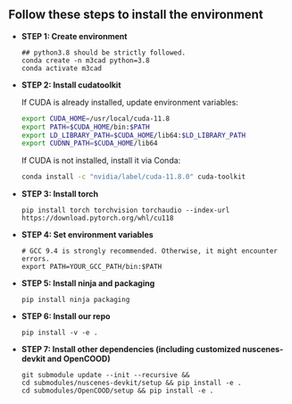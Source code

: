 ## Follow these steps to install the environment
- **STEP 1: Create environment**
    ```
    ## python3.8 should be strictly followed.
    conda create -n m3cad python=3.8
    conda activate m3cad
    ```
- **STEP 2: Install cudatoolkit**

    If CUDA is already installed, update environment variables:
    ```sh
    export CUDA_HOME=/usr/local/cuda-11.8
    export PATH=$CUDA_HOME/bin:$PATH
    export LD_LIBRARY_PATH=$CUDA_HOME/lib64:$LD_LIBRARY_PATH
    export CUDNN_PATH=$CUDA_HOME/lib64
    ```
    If CUDA is not installed, install it via Conda:
    ```sh
    conda install -c "nvidia/label/cuda-11.8.0" cuda-toolkit
    ```
- **STEP 3: Install torch**
    ```
    pip install torch torchvision torchaudio --index-url https://download.pytorch.org/whl/cu118
    ```
- **STEP 4: Set environment variables**
    ```
    # GCC 9.4 is strongly recommended. Otherwise, it might encounter errors.
    export PATH=YOUR_GCC_PATH/bin:$PATH
    ```
- **STEP 5: Install ninja and packaging**
    ```
    pip install ninja packaging
    ```
- **STEP 6: Install our repo**
    ```
    pip install -v -e .
    ```
- **STEP 7: Install other dependencies (including customized nuscenes-devkit and OpenCOOD)**
    ```
    git submodule update --init --recursive &&
    cd submodules/nuscenes-devkit/setup && pip install -e .
    cd submodules/OpenCOOD/setup && pip install -e . 
    ```